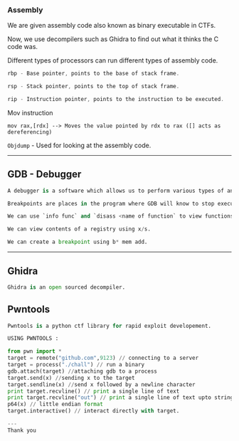 ### Assembly

We are given assembly code also known as binary executable in CTFs.

Now, we use decompilers such as Ghidra to find out what it thinks the C code was.

Different types of processors can run different types of assembly code.

```c
rbp - Base pointer, points to the base of stack frame.

rsp - Stack pointer, points to the top of stack frame.

rip - Instruction pointer, points to the instruction to be executed.
```

Mov instruction

```
mov rax,[rdx] --> Moves the value pointed by rdx to rax ([] acts as dereferencing)
```

`Objdump` - Used for looking at the assembly code.

---

## GDB - Debugger

```py
A debugger is a software which allows us to perform various types of analysis of a running process in a file.

Breakpoints are places in the program where GDB will know to stop execution to allow you to examine the contents of the stack.

We can use `info func` and `disass <name of function` to view functions and disassemble them.

We can view contents of a registry using x/s.

We can create a breakpoint using b* mem add.
```
---

## Ghidra
```py
Ghidra is an open sourced decompiler.
```

## Pwntools
```py
Pwntools is a python ctf library for rapid exploit developement.

USING PWNTOOLS : 

from pwn import *
target = remote("github.com",9123) // connecting to a server
target = process("./chall") // run a binary
gdb.attach(target) //attaching gdb to a process
target.send(x) //sending x to the target
target.sendline(x) //send x followed by a newline character
print target.recvline() // print a single line of text
print target.recvline("out") // print a single line of text upto string out
p64(x) // little endian format
target.interactive() // interact directly with target.

---
Thank you
